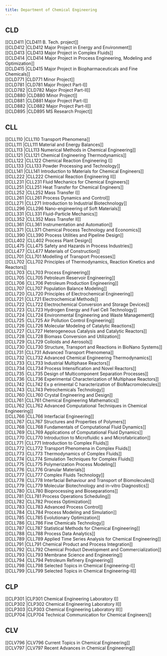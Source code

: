 ```yaml
---
title: Department of Chemical Engineering
---
```


## CLD  
[[CLD411 |CLD411 B. Tech. project]]  
[[CLD412 |CLD412 Major Project in Energy and Environment]]  
[[CLD413 |CLD413 Major Project in Complex Fluids]]  
[[CLD414 |CLD414 Major Project in Process Engineering, Modeling and Optimization]]  
[[CLD415 |CLD415 Major Project in Biopharmaceuticals and Fine Chemicals]]  
[[CLD771 |CLD771 Minor Project]]  
[[CLD781 |CLD781 Major Project Part-I]]  
[[CLD782 |CLD782 Major Project Part-II]]  
[[CLD880 |CLD880 Minor Project]]  
[[CLD881 |CLD881 Major Project Part-I]]  
[[CLD882 |CLD882 Major Project Part-II]]  
[[CLD895 |CLD895 MS Research Project]]  


## CLL  
[[CLL110 |CLL110 Transport Phenomena]]  
[[CLL111 |CLL111 Material and Energy Balances]]  
[[CLL113 |CLL113 Numerical Methods in Chemical Engineering]]  
[[CLL121 |CLL121 Chemical Engineering Thermodynamics]]  
[[CLL122 |CLL122 Chemical Reaction Engineering I]]  
[[CLL133 |CLL133 Powder Processing and Technology]]  
[[CLL141 |CLL141 Introduction to Materials for Chemical Engineers]]  
[[CLL222 |CLL222 Chemical Reaction Engineering II]]  
[[CLL231 |CLL231 Fluid Mechanics for Chemical Engineers]]  
[[CLL251 |CLL251 Heat Transfer for Chemical Engineers]]  
[[CLL252 |CLL252 Mass Transfer I]]  
[[CLL261 |CLL261 Process Dynamics and Control]]  
[[CLL271 |CLL271 Introduction to Industrial Biotechnology]]  
[[CLL296 |CLL296 Nano-engineering of Soft Materials]]  
[[CLL331 |CLL331 Fluid-Particle Mechanics]]  
[[CLL352 |CLL352 Mass Transfer II]]  
[[CLL361 |CLL361 Instrumentation and Automation]]  
[[CLL371 |CLL371 Chemical Process Technology and Economics]]  
[[CLL390 |CLL390 Process Utilities and Pipeline Design]]  
[[CLL402 |CLL402 Process Plant Design]]  
[[CLL475 |CLL475 Safety and Hazards in Process Industries]]  
[[CLL477 |CLL477 Materials of Construction]]  
[[CLL701 |CLL701 Modelling of Transport Processes]]  
[[CLL702 |CLL702 Principles of Thermodynamics, Reaction Kinetics and Reactors]]  
[[CLL703 |CLL703 Process Engineering]]  
[[CLL705 |CLL705 Petroleum Reservoir Engineering]]  
[[CLL706 |CLL706 Petroleum Production Engineering]]  
[[CLL707 |CLL707 Population Balance Modeling]]  
[[CLL720 |CLL720 Principles of Electrochemical Engineering]]  
[[CLL721 |CLL721 Electrochemical Methods]]  
[[CLL722 |CLL722 Electrochemical Conversion and Storage Devices]]  
[[CLL723 |CLL723 Hydrogen Energy and Fuel Cell Technology]]  
[[CLL724 |CLL724 Environmental Engineering and Waste Management]]  
[[CLL725 |CLL725 Air Pollution Control Engineering]]  
[[CLL726 |CLL726 Molecular Modeling of Catalytic Reactions]]  
[[CLL727 |CLL727 Heterogeneous Catalysis and Catalytic Reactors]]  
[[CLL728 |CLL728 Biomass Conversion and Utilization]]  
[[CLL729 |CLL729 Colloids and Aerosols]]  
[[CLL730 |CLL730 Structure, Transport and Reactions in BioNano Systems]]  
[[CLL731 |CLL731 Advanced Transport Phenomena]]  
[[CLL732 |CLL732 Advanced Chemical Engineering Thermodynamics]]  
[[CLL733 |CLL733 Industrial Multiphase Reactors]]  
[[CLL734 |CLL734 Process Intensification and Novel Reactors]]  
[[CLL735 |CLL735 Design of Multicomponent Separation Processes]]  
[[CLL736 |CLL736 Experimental Characterization of Multiphase Reactors]]  
[[CLL742 |CLL742 Ex p erimental C haracterization of BioMacromolecules]]  
[[CLL743 |CLL743 Petrochemicals Technology]]  
[[CLL760 |CLL760 Crystal Engineering and Design]]  
[[CLL761 |CLL761 Chemical Engineering Mathematics]]  
[[CLL762 |CLL762 Advanced Computational Techniques in Chemical Engineering]]  
[[CLL766 |CLL766 Interfacial Engineering]]  
[[CLL767 |CLL767 Structures and Properties of Polymers]]  
[[CLL768 |CLL768 Fundamentals of Computational Fluid Dynamics]]  
[[CLL769 |CLL769 Applications of Computational Fluid Dynamics]]  
[[CLL770 |CLL770 Introduction to Microfluidic s and Microfabrication]]  
[[CLL771 |CLL771 Introduction to Complex Fluids]]  
[[CLL772 |CLL772 Transport Phenomena in Complex Fluids]]  
[[CLL773 |CLL773 Thermodynamics of Complex Fluids]]  
[[CLL774 |CLL774 Simulation Techniques for Complex Fluids]]  
[[CLL775 |CLL775 Polymerization Process Modeling]]  
[[CLL776 |CLL776 Granular Materials]]  
[[CLL777 |CLL777 Complex Fluids Technology]]  
[[CLL778 |CLL778 Interfacial Behaviour and Transport of Biomolecules]]  
[[CLL779 |CLL779 Molecular Biotechnology and in-vitro Diagnostics]]  
[[CLL780 |CLL780 Bioprocessing and Bioseparations]]  
[[CLL781 |CLL781 Process Operations Scheduling]]  
[[CLL782 |CLL782 Process Optimization]]  
[[CLL783 |CLL783 Advanced Process Control]]  
[[CLL784 |CLL784 Process Modeling and Simulation]]  
[[CLL785 |CLL785 Evolutionary Optimization]]  
[[CLL786 |CLL786 Fine Chemicals Technology]]  
[[CLL787 |CLL787 Statistical Methods for Chemical Engineering]]  
[[CLL788 |CLL788 Process Data Analytics]]  
[[CLL789 |CLL789 Applied Time Series Analysis for Chemical Engineering]]  
[[CLL791 |CLL791 Chemical Product and Process Integration]]  
[[CLL792 |CLL792 Chemical Product Development and Commercialization]]  
[[CLL793 |CLL793 Membrane Science and Engineering]]  
[[CLL794 |CLL794 Petroleum Refinery Engineering]]  
[[CLL798 |CLL798 Selected Topics in Chemical Engineering-I]]  
[[CLL799 |CLL799 Selected Topics in Chemical Engineering-II]]  


## CLP  
[[CLP301 |CLP301 Chemical Engineering Laboratory I]]  
[[CLP302 |CLP302 Chemical Engineering Laboratory II]]  
[[CLP303 |CLP303 Chemical Engineering Laboratory III]]  
[[CLP704 |CLP704 Technical Communication for Chemical Engineers]]  


## CLV  
[[CLV796 |CLV796 Current Topics in Chemical Engineering]]  
[[CLV797 |CLV797 Recent Advances in Chemical Engineering]]  
